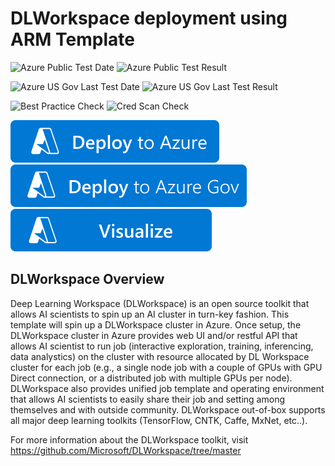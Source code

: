 # DLWorkspace deployment using ARM Template

![Azure Public Test Date](https://azurequickstartsservice.blob.core.windows.net/badges/application-workloads/dlworkspace/dlworkspace-deployment/PublicLastTestDate.svg)
![Azure Public Test Result](https://azurequickstartsservice.blob.core.windows.net/badges/application-workloads/dlworkspace/dlworkspace-deployment/PublicDeployment.svg)

![Azure US Gov Last Test Date](https://azurequickstartsservice.blob.core.windows.net/badges/application-workloads/dlworkspace/dlworkspace-deployment/FairfaxLastTestDate.svg)
![Azure US Gov Last Test Result](https://azurequickstartsservice.blob.core.windows.net/badges/application-workloads/dlworkspace/dlworkspace-deployment/FairfaxDeployment.svg)

![Best Practice Check](https://azurequickstartsservice.blob.core.windows.net/badges/application-workloads/dlworkspace/dlworkspace-deployment/BestPracticeResult.svg)
![Cred Scan Check](https://azurequickstartsservice.blob.core.windows.net/badges/application-workloads/dlworkspace/dlworkspace-deployment/CredScanResult.svg)

[![Deploy To Azure](https://raw.githubusercontent.com/Azure/azure-quickstart-templates/master/1-CONTRIBUTION-GUIDE/images/deploytoazure.svg?sanitize=true)](https://portal.azure.com/#create/Microsoft.Template/uri/https%3A%2F%2Fraw.githubusercontent.com%2FAzure%2Fazure-quickstart-templates%2Fmaster%2Fapplication-workloads%2Fdlworkspace%2Fdlworkspace-deployment%2Fazuredeploy.json)  
[![Deploy To Azure US Gov](https://raw.githubusercontent.com/Azure/azure-quickstart-templates/master/1-CONTRIBUTION-GUIDE/images/deploytoazuregov.svg?sanitize=true)](https://portal.azure.us/#create/Microsoft.Template/uri/https%3A%2F%2Fraw.githubusercontent.com%2FAzure%2Fazure-quickstart-templates%2Fmaster%2Fapplication-workloads%2Fdlworkspace%2Fdlworkspace-deployment%2Fazuredeploy.json)
[![Visualize](https://raw.githubusercontent.com/Azure/azure-quickstart-templates/master/1-CONTRIBUTION-GUIDE/images/visualizebutton.svg?sanitize=true)](http://armviz.io/#/?load=https%3A%2F%2Fraw.githubusercontent.com%2FAzure%2Fazure-quickstart-templates%2Fmaster%2Fapplication-workloads%2Fdlworkspace%2Fdlworkspace-deployment%2Fazuredeploy.json)



## DLWorkspace Overview

Deep Learning Workspace (DLWorkspace) is an open source toolkit that allows AI scientists to spin up an AI cluster in turn-key fashion. This template will spin up a DLWorkspace cluster in Azure. Once setup, the DLWorkspace cluster in Azure provides web UI and/or restful API that allows AI scientist to run job (interactive exploration, training, inferencing, data analystics) on the cluster with resource allocated by DL Workspace cluster for each job (e.g., a single node job with a couple of GPUs with GPU Direct connection, or a distributed job with multiple GPUs per node). DLWorkspace also provides unified job template and operating environment that allows AI scientists to easily share their job and setting among themselves and with outside community. DLWorkspace out-of-box supports all major deep learning toolkits (TensorFlow, CNTK, Caffe, MxNet, etc..).

For more information about the DLWorkspace toolkit, visit https://github.com/Microsoft/DLWorkspace/tree/master


